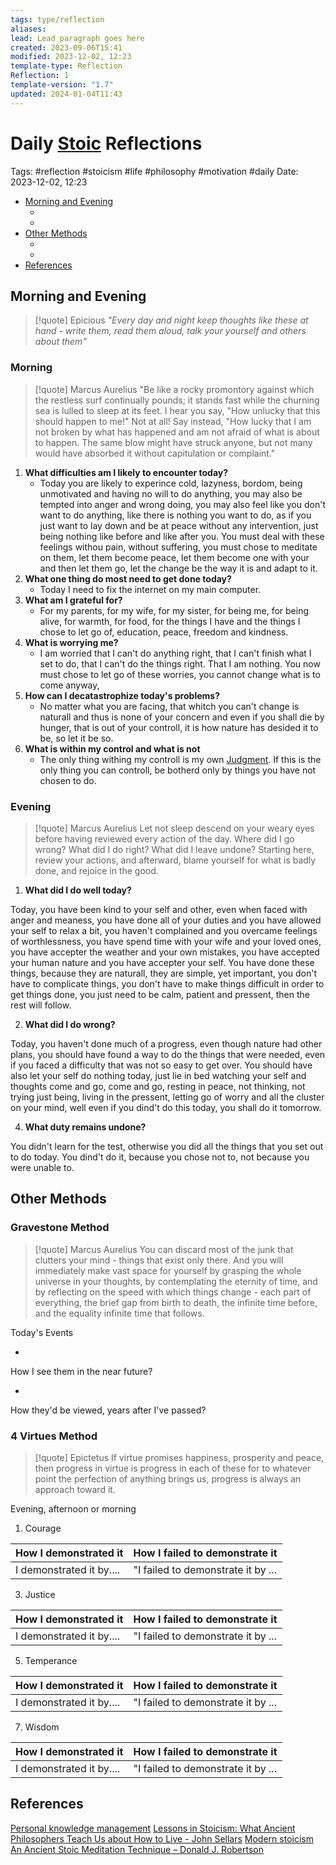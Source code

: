 ```yaml
---
tags: type/reflection
aliases: 
lead: Lead paragraph goes here
created: 2023-09-06T15:41
modified: 2023-12-02, 12:23
template-type: Reflection
Reflection: 1
template-version: "1.7"
updated: 2024-01-04T11:43
---
```



# Daily [Stoic](../SLIP-BOX/Stoicism.md) Reflections

Tags:  #reflection #stoicism #life #philosophy #motivation #daily 
Date: 2023-12-02, 12:23

- [Morning and Evening](#Morning%20and%20Evening)
	- [](#Morning%20and%20Evening#Morning%20and%20Evening#Morning|Morning)
	- [](#Morning%20and%20Evening#Morning%20and%20Evening#Evening|Evening)
- [Other Methods](#Other%20Methods)
	- [](#Other%20Methods#Other%20Methods#Gravestone%20Method|Gravestone%20Method)
	- [](#Other%20Methods#Other%20Methods#4%20Virtues%20Method|4%20Virtues%20Method)
- [References](#References)


## Morning and Evening

> [!quote] Epicious 
> _"Every day and night keep thoughts like these at hand - write them, read them aloud, talk your yourself and others about them"_

### Morning

> [!quote] Marcus Aurelius
> "Be like a rocky promontory against which the restless surf continually pounds; it stands fast while the churning sea is lulled to sleep at its feet. I hear you say, "How unlucky that this should happen to me!" Not at all! Say instead, "How lucky that I am not broken by what has happened and am not afraid of what is about to happen. The same blow might have struck anyone, but not many would have absorbed it without capitulation or complaint."

1. **What difficulties am I likely to encounter today?**
	- Today you are likely to experince cold, lazyness, bordom, being unmotivated and having no will to do anything, you may also be tempted into anger and wrong doing, you may also feel like you don't want to do anything, like there is nothing you want to do, as if you just want to lay down and be at peace without any intervention, just being nothing like before and like after you. You must deal with these feelings withou pain, without suffering, you must chose to meditate on them, let them become peace, let them become one with your and then let them go, let the change be the way it is and adapt to it.
2. **What one thing do most need to get done today?**
	- Today I need to fix the internet on my main computer.
1. **What am I grateful for?**
	- For my parents, for my wife, for my sister, for being me, for being alive, for warmth, for food, for the things I have and the things I chose to let go of, education, peace, freedom and kindness. 
2. **What is worrying me?**
	- I am worried that I can't do anything right, that I can't finish what I set to do, that I can't do the things right. That I am nothing. You now must chose to let go of these worries, you cannot change what is to come anyway,  
3. **How can I decatastrophize today's problems?**
	- No matter what you are facing, that whitch you can't change is naturall and thus is none of your concern and even if you shall die by hunger, that is out of your controll, it is how nature has desided it to be, so let it be so.
4. **What is within my control and what is not**
	- The only thing withing my controll is my own [Judgment](../SLIP-BOX/Control%20Over%20Judgment.md). If this is the only thing you can controll, be botherd only by things you have not chosen to do. 

### Evening

> [!quote] Marcus Aurelius
> Let not sleep descend on your weary eyes before having reviewed every action of the day. Where did I go wrong? What did I do right? What did I leave undone? Starting here, review your actions, and afterward, blame yourself for what is badly done, and rejoice in the good.

1. **What did I do well today?**

Today, you have been kind to your self and other, even when faced with anger and meaness, you have done all of your duties and you have allowed your self to relax a bit, you haven't complained and you overcame feelings of worthlessness, you have spend time with your wife and your loved ones, you have accepter the weather and your own mistakes, you have accepted your human nature and you have accepter your self. You have done these things, because they are naturall, they are simple, yet important, you don't have to complicate things, you don't have to make things difficult in order to get things done, you just need to be calm, patient and pressent, then the rest will follow.

2. **What did I do wrong?**

Today, you haven't done much of a progress, even though nature had other plans, you should have found a way to do the things that were needed, even if you faced a difficulty that was not so easy to get over. You should have also let your self do nothing today, just lie in bed watching your self and thoughts come and go, come and go, resting in peace, not thinking, not trying just being, living in the pressent, letting go of worry and all the cluster on your mind, well even if you dind't do this today, you shall do it tomorrow. 

4. **What duty remains undone?**

You didn't learn for the test, otherwise you did all the things that you set out to do today. You dind't do it, because you chose not to, not because you were unable to. 

## Other Methods

### Gravestone Method

> [!quote] Marcus Aurelius
> You can discard most of the junk that clutters your mind - things that exist only there. And you will immediately make vast space for yourself by grasping the whole universe in your thoughts, by contemplating the eternity of time, and by reflecting on the speed with which things change - each part of everything, the brief gap from birth to death, the infinite time before, and the equality infinite time that follows. 

Today's Events 

-

How I see them in the near future? 

-

How they'd be viewed, years after I've passed?

### 4 Virtues Method

> [!quote] Epictetus 
> If virtue promises happiness, prosperity and peace, then progress in virtue is progress in each of these for to whatever point the perfection of anything brings us, progress is always an approach toward it.

Evening, afternoon or morning

1. Courage 

| How I demonstrated it  | How I failed to demonstrate it |
| ------------------- | ---------------- |
| I demonstrated it by....                 | "I failed to demonstrate it by ...              |

3. Justice

| How I demonstrated it  | How I failed to demonstrate it |
| ------------------- | ---------------- |
| I demonstrated it by....                 | "I failed to demonstrate it by ...             

5. Temperance

| How I demonstrated it  | How I failed to demonstrate it |
| ------------------- | ---------------- |
| I demonstrated it by....                 | "I failed to demonstrate it by ...             

7. Wisdom

| How I demonstrated it  | How I failed to demonstrate it |
| ------------------- | ---------------- |
| I demonstrated it by....                 | "I failed to demonstrate it by ...             

## References

[Personal knowledge management](Personal%20knowledge%20management.md)
[Lessons in Stoicism: What Ancient Philosophers Teach Us about How to Live - John Sellars](https://books.google.cz/books/about/Lessons_in_Stoicism.html?id=ky84zQEACAAJ&redir_esc=y)
[Modern stoicism](https://modernstoicism.com/)
[An Ancient Stoic Meditation Technique – Donald J. Robertson](https://donaldrobertson.name/2017/03/22/an-ancient-stoic-meditation-technique/)


